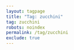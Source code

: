 ```yaml
---
layout: tagpage
title: "Tag: zucchini"
tag: zucchini
robots: noindex
permalink: /tag/zucchini
exclude: true
---
```

